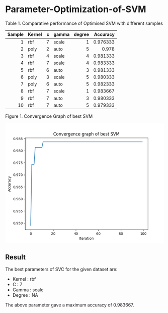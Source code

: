 # Parameter-Optimization-of-SVM


Table 1. Comparative performance of Optimised SVM with different samples

|Sample| Kernel   |   c | gamma   |   degree |   Accuracy |
|-----:|:---------|----:|:--------|---------:|-----------:|
|1     | rbf      |   7 | scale   |        1 |   0.976333 |
|2     | poly     |   2 | auto    |        5 |   0.978    |
|3     | rbf      |   4 | scale   |        4 |   0.981333 |
|4     | rbf      |   7 | scale   |        4 |   0.983333 |
|5     | rbf      |   6 | auto    |        3 |   0.981333 |
|6     | poly     |   3 | scale   |        5 |   0.980333 |
|7     | poly     |   6 | auto    |        5 |   0.982333 |
|8     | rbf      |   7 | scale   |        1 |   0.983667 |
|9     | rbf      |   7 | auto    |        3 |   0.980333 |
|10    | rbf      |   7 | auto    |        5 |   0.979333 |


Figure 1. Convergence Graph of best SVM

![Figure 1. Convergence Graph of best SVM](./images/convergence_graph.png)


## Result
The best parameters of SVC for the given dataset are:
- Kernel : rbf
- C : 7
- Gamma : scale
- Degree : NA

The above parameter gave a maximum accuracy of 0.983667.
